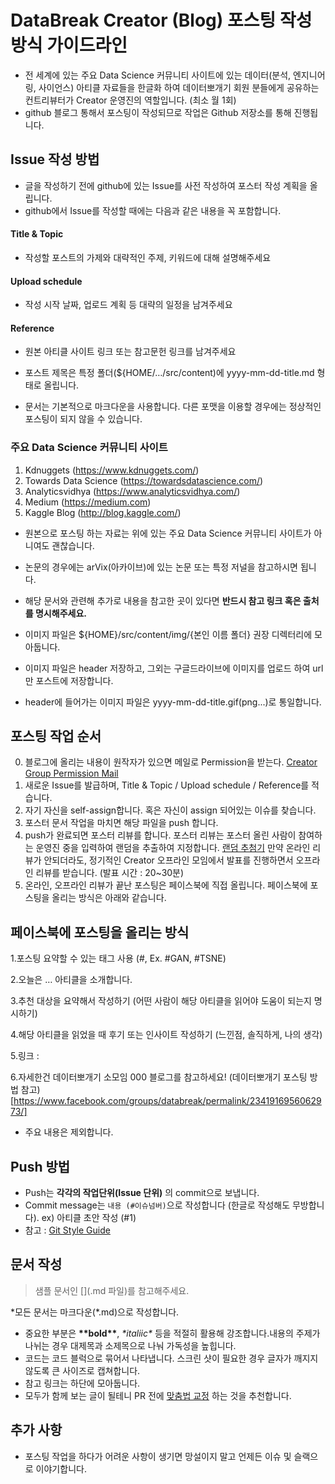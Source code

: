 # DataBreak Creator (Blog) 포스팅 작성방식 가이드라인
- 전 세계에 있는 주요 Data Science 커뮤니티 사이트에 있는 데이터(분석, 엔지니어링, 사이언스) 아티클 자료들을 한글화 하여 데이터뽀개기 회원 분들에게 공유하는 컨트리뷰터가 Creator 운영진의 역할입니다. (최소 월 1회)
- github 블로그 통해서 포스팅이 작성되므로 작업은 Github 저장소를 통해 진행됩니다.


## Issue 작성 방법

- 글을 작성하기 전에 github에 있는 Issue를 사전 작성하여 포스터 작성 계획을 올립니다. 
- github에서 Issue를 작성할 때에는 다음과 같은 내용을 꼭 포함합니다.

#### Title & Topic
- 작성할 포스트의 가제와 대략적인 주제, 키워드에 대해 설명해주세요

#### Upload schedule
- 작성 시작 날짜, 업로드 계획 등 대략의 일정을 남겨주세요

#### Reference
- 원본 아티클 사이트 링크 또는 참고문헌 링크를 남겨주세요

- 포스트 제목은 특정 폴더(${HOME/…/src/content)에 yyyy-mm-dd-title.md 형태로 올립니다. 
- 문서는 기본적으로 마크다운을 사용합니다. 다른 포맷을 이용할 경우에는 정상적인 포스팅이 되지 않을 수 있습니다.


### 주요 Data Science 커뮤니티 사이트
1. Kdnuggets (https://www.kdnuggets.com/)
2. Towards Data Science (https://towardsdatascience.com/)
3. Analyticsvidhya (https://www.analyticsvidhya.com/)
4. Medium (https://medium.com)
5. Kaggle Blog (http://blog.kaggle.com/)

- 원본으로 포스팅 하는 자료는 위에 있는 주요 Data Science 커뮤니티 사이트가 아니여도 괜찮습니다. 
- 논문의 경우에는 arVix(아카이브)에 있는 논문 또는 특정 저널을 참고하시면 됩니다.
- 해당 문서와 관련해 추가로 내용을 참고한 곳이 있다면 **반드시 참고 링크 혹은 출처를 명시해주세요.**

- 이미지 파일은 ${HOME}/src/content/img/{본인 이름 폴더} 권장 디렉터리에 모아둡니다. 
- 이미지 파일은 header 저장하고, 그외는 구글드라이브에 이미지를 업로드 하여 url만 포스트에 저장합니다. 
- header에 들어가는 이미지 파일은 yyyy-mm-dd-title.gif(png...)로 통일합니다.


## 포스팅 작업 순서
0. 블로그에 올리는 내용이 원작자가 있으면 메일로 Permission을 받는다. [Creator Group Permission Mail](https://docs.google.com/document/d/1Udkz3AYy-t1GhtvGSUQQQ8BXpAnNqyCxzsQ7jnA8_gg/edit)
1. 새로운 Issue를 발급하며, Title & Topic / Upload schedule / Reference를 적습니다.
2. 자기 자신을 self-assign합니다. 혹은 자신이 assign 되어있는 이슈를 찾습니다.
3. 포스터 문서 작업을 마치면 해당 파일을 push 합니다.
4. push가 완료되면 포스터 리뷰를 합니다. 포스터 리뷰는 포스터 올린 사람이 참여하는 운영진 중을 입력하여 랜덤을 추출하여 지정합니다. [랜덤 추첨기](https://prevl.org/service/dist/random-picker/)
  만약 온라인 리뷰가 안되더라도, 정기적인 Creator 오프라인 모임에서 발표를 진행하면서 오프라인 리뷰를 받습니다. (발표 시간 : 20~30분)
5. 온라인, 오프라인 리뷰가 끝난 포스팅은 페이스북에 직접 올립니다. 페이스북에 포스팅을 올리는 방식은 아래와 같습니다.



## 페이스북에 포스팅을 올리는 방식

1.포스팅 요약할 수 있는 태그 사용 (#, Ex. #GAN, #TSNE)

2.오늘은 … 아티클을 소개합니다.

3.추천 대상을 요약해서 작성하기 (어떤 사람이 해당 아티클을 읽어야 도움이 되는지 명시하기)

4.해당 아티클을 읽었을 때 후기 또는 인사이트 작성하기 (느낀점, 솔직하게, 나의 생각)

5.링크 :

6.자세한건 데이터뽀개기 소모임 000 블로그를 참고하세요!
(데이터뽀개기 포스팅 방법 참고)[https://www.facebook.com/groups/databreak/permalink/2341916956062973/]

- 주요 내용은 제외합니다. 


## Push 방법

* Push는 **각각의 작업단위(Issue 단위)** 의 commit으로 보냅니다.
* Commit message는 `내용 (#이슈넘버)`으로 작성합니다 (한글로 작성해도 무방합니다). ex) 아티클 초안 작성 (#1)
* 참고 : [Git Style Guide](https://github.com/ikaruce/git-style-guide)


## 문서 작성
> 샘플 문서인 [](.md 파일)를 참고해주세요.

*모든 문서는 마크다운(\*.md)으로 작성합니다.
* 중요한 부분은 **\*\*bold\*\***, *\*italiic\** 등을 적절히 활용해 강조합니다.내용의 주제가 나뉘는 경우 대제목과 소제목으로 나눠 가독성을 높힙니다.
* 코드는 코드 블럭으로 묶어서 나타냅니다. 스크린 샷이 필요한 경우 글자가 깨지지 않도록 큰 사이즈로 캡쳐합니다.
* 참고 링크는 하단에 모아둡니다.
* 모두가 함께 보는 글이 될테니 PR 전에 [맞춤법 교정](http://speller.cs.pusan.ac.kr) 하는 것을 추천합니다.


## 추가 사항
* 포스팅 작업을 하다가 어려운 사항이 생기면 망설이지 말고 언제든 이슈 및 슬랙으로 이야기합니다.
